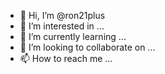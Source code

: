 - 👋 Hi, I’m @ron21plus
- 👀 I’m interested in ...
- 🌱 I’m currently learning ...
- 💞️ I’m looking to collaborate on ...
- 📫 How to reach me ...

<!---
ron21plus/ron21plus is a ✨ special ✨ repository because its `README.md` (this file) appears on your GitHub profile.
You can click the Preview link to take a look at your changes.
--->
